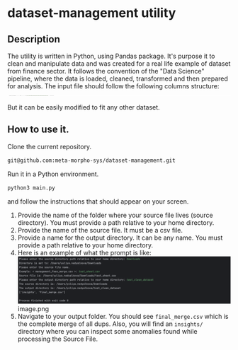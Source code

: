 # dataset-management utility

## Description
The utility is written in Python, using Pandas package. It's purpose it to clean and manipulate data
and was created for a real life example of dataset from finance sector. 
It follows the convention of the "Data Science" pipeline, where the data is loaded, cleaned, transformed and then prepared for analysis.
The input file should follow the following columns structure:
![img.png](img.png)

But it can be easily modified to fit any other dataset.

## How to use it. 
Clone the current repository.
```bash
git@github.com:meta-morpho-sys/dataset-management.git
```

Run it in a Python environment. 
```bash 
python3 main.py
```
and follow the instructions that should appear on your screen.
1. Provide the name of the folder where your source file lives (source directory). You must provide a path relative to your home directory.
2. Provide the name of the source file. It must be a csv file.
3. Provide a name for the output directory. It can be any name. You must provide a path relative to your home directory.
4. Here is an example of what the prompt is like:
![img_1.png](img_1.png)image.png
5. Navigate to your output folder. You should see `final_merge.csv`  which is the complete merge of all dups. Also, you will find an `insights/` directory where you can inspect some anomalies found while processing the Source File. 